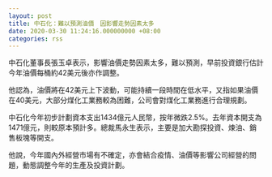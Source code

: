 ```yaml
---
layout: post
title: 中石化：難以預測油價　因影響走勢因素太多
date: 2020-03-30 11:24:16.000000000 +08:00
categories: rss
---
```


中石化董事長張玉卓表示，影響油價走勢因素太多，難以預測，早前投資銀行估計今年油價每桶約42美元後亦作調整。

他認為，油價將在42美元上下波動，可能持續一段時間在低水平，又指如果油價在40美元，大部分煤化工業務較為困難，公司會對煤化工業務進行合理規劃。

中石化今年初步計劃資本支出1434億元人民幣，按年微跌2.5%。去年資本開支為1471億元，則較原本預計多。總裁馬永生表示，主要是加大勘探投資、煉油、銷售板塊等開支。

他說，今年國內外經營市場有不確定，亦會結合疫情、油價等影響公司經營的問題，動態調整今年的生產及投資計劃。
